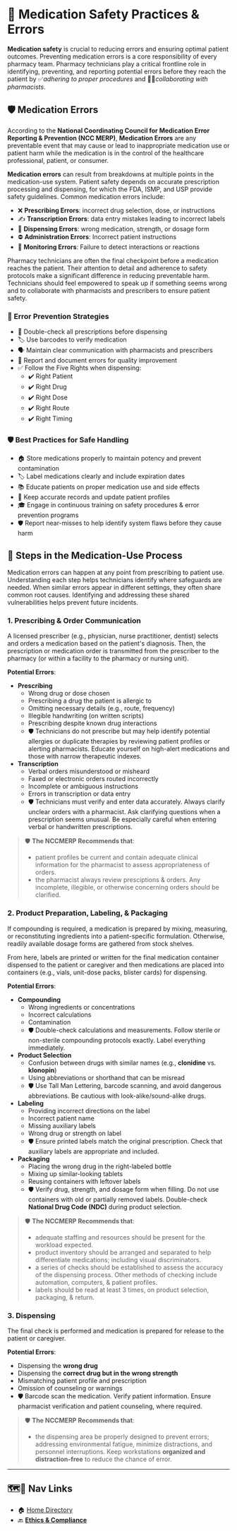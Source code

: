 # 💊 Medication Safety Practices & Errors

**Medication safety** is crucial to reducing errors and ensuring optimal patient outcomes. Preventing medication errors is a core responsibility of every pharmacy team. Pharmacy technicians play a critical frontline role in identifying, preventing, and reporting potential errors before they reach the patient by ✅*adhering to proper procedures* and 👩‍⚕️*collaborating with pharmacists*.

## 🛡️ Medication Errors

According to the **National Coordinating Council for Medication Error Reporting & Prevention (NCC MERP)**, **Medication Errors** are any preventable event that may cause or lead to inappropriate medication use or patient harm while the medication is in the control of the healthcare professional, patient, or consumer.

**Medication errors** can result from breakdowns at multiple points in the medication-use system. Patient safety depends on accurate prescription processing and dispensing, for which the FDA, ISMP, and USP provide safety guidelines. Common medication errors include:

- ❌ **Prescribing Errors**: incorrect drug selection, dose, or instructions
- ✍️ **Transcription Errors**: data entry mistakes leading to incorrect labels
- 💊 **Dispensing Errors**: wrong medication, strength, or dosage form
- ⛔ **Administration Errors**: Incorrect patient instructions
- 👀 **Monitoring Errors**: Failure to detect interactions or reactions

Pharmacy technicians are often the final checkpoint before a medication reaches the patient. Their attention to detail and adherence to safety protocols make a significant difference in reducing preventable harm. Technicians should feel empowered to speak up if something seems wrong and to collaborate with pharmacists and prescribers to ensure patient safety.

### 🔐 Error Prevention Strategies

- 🔄 Double-check all prescriptions before dispensing
- 🏷️ Use barcodes to verify medication
- 🗣️ Maintain clear communication with pharmacists and prescribers
- 📝 Report and document errors for quality improvement
- ✅ Follow the Five Rights when dispensing:
  - ✔️ Right Patient
  - ✔️ Right Drug
  - ✔️ Right Dose
  - ✔️ Right Route
  - ✔️ Right Timing

### 🛡️ Best Practices for Safe Handling

- 🏠 Store medications properly to maintain potency and prevent contamination
- 🏷️ Label medications clearly and include expiration dates
- 📚 Educate patients on proper medication use and side effects
- 📂 Keep accurate records and update patient profiles
- 🎓 Engage in continuous training on safety procedures & error prevention programs
- 🛡️ Report near-misses to help identify system flaws before they cause harm

## 🔢 Steps in the Medication-Use Process

Medication errors can happen at any point from prescribing to patient use. Understanding each step helps technicians identify where safeguards are needed. When similar errors appear in different settings, they often share common root causes. Identifying and addressing these shared vulnerabilities helps prevent future incidents.

### 1. Prescribing & Order Communication

A licensed prescriber (e.g., physician, nurse practitioner, dentist) selects and orders a medication based on the patient's diagnosis. Then, the prescription or medication order is transmitted from the prescriber to the pharmacy (or within a facility to the pharmacy or nursing unit).

**Potential Errors**:

- **Prescribing**
  - Wrong drug or dose chosen
  - Prescribing a drug the patient is allergic to
  - Omitting necessary details (e.g., route, frequency)
  - Illegible handwriting (on written scripts)
  - Prescribing despite known drug interactions
  - 🛡️ Technicians do not prescribe but may help identify potential allergies or duplicate therapies by reviewing patient profiles or alerting pharmacists. Educate yourself on high-alert medications and those with narrow therapeutic indexes.
- **Transcription**
  - Verbal orders misunderstood or misheard
  - Faxed or electronic orders routed incorrectly
  - Incomplete or ambiguous instructions
  - Errors in transcription or data entry
  - 🛡️ Technicians must verify and enter data accurately. Always clarify unclear orders with a pharmacist. Ask clarifying questions when a prescription seems unusual. Be especially careful when entering verbal or handwritten prescriptions.

> 🛡️ **The NCCMERP Recommends that**:
>
> - patient profiles be current and contain adequate clinical information for the pharmacist to assess appropriateness of orders.
> - the pharmacist always review presciptions & orders. Any incomplete, illegible, or otherwise concerning orders should be clarified.

### 2. Product Preparation, Labeling, & Packaging

If compounding is required, a medication is prepared by mixing, measuring, or reconstituting ingredients into a patient-specific formulation. Otherwise, readily available dosage forms are gathered from stock shelves.

From here, labels are printed or written for the final medication container dispensed to the patient or caregiver and then medications are placed into containers (e.g., vials, unit-dose packs, blister cards) for dispensing.

**Potential Errors**:

- **Compounding**
  - Wrong ingredients or concentrations
  - Incorrect calculations
  - Contamination
  - 🛡️ Double-check calculations and measurements. Follow sterile or non-sterile compounding protocols exactly. Label everything immediately.
- **Product Selection**
  - Confusion between drugs with similar names (e.g., **clonidine** vs. **klonopin**)
  - Using abbreviations or shorthand that can be misread
  - 🛡️ Use Tall Man Lettering, barcode scanning, and avoid dangerous abbreviations. Be cautious with look-alike/sound-alike drugs.
- **Labeling**
  - Providing incorrect directions on the label
  - Incorrect patient name
  - Missing auxiliary labels
  - Wrong drug or strength on label
  - 🛡️ Ensure printed labels match the original prescription. Check that auxiliary labels are appropriate and included.
- **Packaging**
  - Placing the wrong drug in the right-labeled bottle
  - Mixing up similar-looking tablets
  - Reusing containers with leftover labels
  - 🛡️ Verify drug, strength, and dosage form when filling. Do not use containers with old or partially removed labels. Double-check **National Drug Code (NDC)** during product selection.

> 🛡️ **The NCCMERP Recommends that**:
>
> - adequate staffing and resources should be present for the workload expected.
> - product inventory should be arranged and separated to help differentiate medications; including visual discriminators.
> - a series of checks should be established to assess the accuracy of the dispensing process. Other methods of checking include automation, computers, & patient profiles.
> - labels should be read at least 3 times, on product selection, packaging, & return.

### 3. Dispensing

The final check is performed and medication is prepared for release to the patient or caregiver.

**Potential Errors**:

- Dispensing the **wrong drug**
- Dispensing the **correct drug but in the wrong strength**
- Mismatching patient profile and prescription
- Omission of counseling or warnings
- 🛡️ Barcode scan the medication. Verify patient information. Ensure pharmacist verification and patient counseling, where required.

> 🛡️ **The NCCMERP Recommends that**:
>
> - the dispensing area be properly designed to prevent errors; addressing environmental fatigue, minimize distractions, and personnel interruptions. Keep workstations **organized and distraction-free** to reduce the chance of error.

---

## 🗺️🔗 Nav Links

- 🏠 [Home Directory](../readme.md)
- 🔙 [**Ethics & Compliance**](../ethics_compliance.md)
